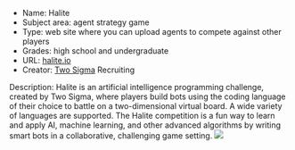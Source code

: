 * Name: Halite
* Subject area: agent strategy game
* Type: web site where you can upload agents to compete against other players
* Grades: high school and undergraduate
* URL: [halite.io](https://halite.io)
* Creator: [Two Sigma](https://www.twosigma.com/) Recruiting

Description: Halite is an artificial intelligence programming challenge, created by Two Sigma, where players build bots using the coding language of their choice to battle on a two-dimensional virtual board. A wide variety of languages are supported. The Halite competition is a fun way to learn and apply AI, machine learning, and other advanced algorithms by writing smart bots in a collaborative, challenging game setting.
![](https://github.com/touretzkyds/ai4k12/raw/master/images/Halite.png)

